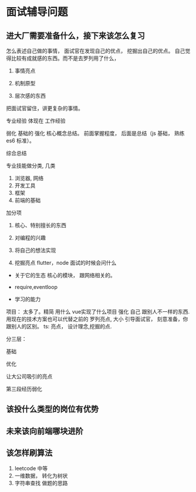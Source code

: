 # 面试辅导问题

## 进大厂需要准备什么，接下来该怎么复习

怎么表述自己做的事情， 面试官在发现自己的优点， 挖掘出自己的优点。
自己觉得比较有成就感的东西。而不是去罗列用了什么，

1. 事情亮点

2. 机制原型

3. 层次感的东西

把面试官留住，讲更复杂的事情。

专业经验 体现在 工作经验

弱化  基础的  强化 核心概念总结。
前面掌握程度， 后面是总结（js 基础， 熟练 es6 标准）。

综合总结

专业技能做分类, 几类

1. 浏览器, 网络
2. 开发工具
3. 框架
4. 前端的基础

加分项

1. 核心、特别擅长的东西

2. 对编程的兴趣

3. 将自己的想法实现

4. 挖掘亮点 flutter，node 面试的时候会问什么

  * 关于它的生态  核心的模块， 跟网络相关的。

  * require,eventloop

  * 学习的能力

项目： 太多了。精简
用什么  vue实现了什么项目 强化 自己 跟别人不一样的东西. 用现在的技术方案也可以代替之前的
罗列亮点, 大小 引导面试官， 刻意准备，你跟别人的区别。
ts: 亮点， 设计理念,挖掘的点.

分三层：

基础

优化

让大公司吸引的亮点

第三段经历弱化

## 该投什么类型的岗位有优势

## 未来该向前端哪块进阶

## 该怎样刷算法

  1. leetcode  中等  
  2. 一维数据， 转化为树状
  3. 字符串查找  做题的思路

## 











